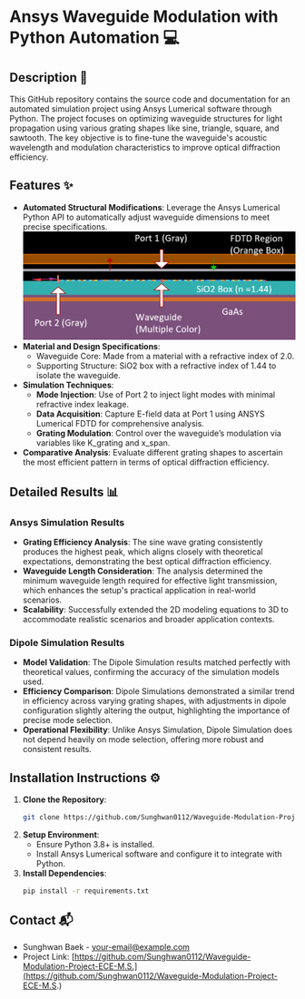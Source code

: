 # Ansys Waveguide Modulation with Python Automation :computer:

## Description :page_with_curl:
This GitHub repository contains the source code and documentation for an automated simulation project using Ansys Lumerical software through Python. The project focuses on optimizing waveguide structures for light propagation using various grating shapes like sine, triangle, square, and sawtooth. The key objective is to fine-tune the waveguide's acoustic wavelength and modulation characteristics to improve optical diffraction efficiency.

## Features :sparkles:
- **Automated Structural Modifications**: Leverage the Ansys Lumerical Python API to automatically adjust waveguide dimensions to meet precise specifications.
![Alt text for your image](./images/Untitled2.png)
- **Material and Design Specifications**:
  - Waveguide Core: Made from a material with a refractive index of 2.0.
  - Supporting Structure: SiO2 box with a refractive index of 1.44 to isolate the waveguide.
- **Simulation Techniques**:
  - **Mode Injection**: Use of Port 2 to inject light modes with minimal refractive index leakage.
  - **Data Acquisition**: Capture E-field data at Port 1 using ANSYS Lumerical FDTD for comprehensive analysis.
  - **Grating Modulation**: Control over the waveguide’s modulation via variables like K_grating and x_span.
- **Comparative Analysis**: Evaluate different grating shapes to ascertain the most efficient pattern in terms of optical diffraction efficiency.

## Detailed Results :bar_chart:
### Ansys Simulation Results
- **Grating Efficiency Analysis**: The sine wave grating consistently produces the highest peak, which aligns closely with theoretical expectations, demonstrating the best optical diffraction efficiency.
- **Waveguide Length Consideration**: The analysis determined the minimum waveguide length required for effective light transmission, which enhances the setup's practical application in real-world scenarios.
- **Scalability**: Successfully extended the 2D modeling equations to 3D to accommodate realistic scenarios and broader application contexts.

### Dipole Simulation Results
- **Model Validation**: The Dipole Simulation results matched perfectly with theoretical values, confirming the accuracy of the simulation models used.
- **Efficiency Comparison**: Dipole Simulations demonstrated a similar trend in efficiency across varying grating shapes, with adjustments in dipole configuration slightly altering the output, highlighting the importance of precise mode selection.
- **Operational Flexibility**: Unlike Ansys Simulation, Dipole Simulation does not depend heavily on mode selection, offering more robust and consistent results.

## Installation Instructions :gear:
1. **Clone the Repository**: 
   ```bash
   git clone https://github.com/Sunghwan0112/Waveguide-Modulation-Project-ECE-M.S.
   ```
2. **Setup Environment**:
   - Ensure Python 3.8+ is installed.
   - Install Ansys Lumerical software and configure it to integrate with Python.
3. **Install Dependencies**:
   ```bash
   pip install -r requirements.txt
   ```

## Contact :mailbox_with_mail:
- Sunghwan Baek - [your-email@example.com](mailto:your-email@example.com)
- Project Link: [https://github.com/Sunghwan0112/Waveguide-Modulation-Project-ECE-M.S.](https://github.com/Sunghwan0112/Waveguide-Modulation-Project-ECE-M.S.)


